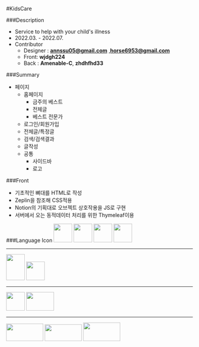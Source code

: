 #KidsCare

###Description
* Service to help with your child's illness
* 2022.03. - 2022.07.
* Contributor
  * Designer : **annssu05@gmail.com** ,**horse6953@gmail.com**
  * Front: **wjdgh224**
  * Back : **Amenable-C**, **zhdhfhd33**

###Summary
* 페이지
  * 홈페이지
    * 금주의 베스트
    * 전체글
    * 베스트 전문가
  * 로그인/회원가입
  * 전체글/특정글
  * 검색/검색결과
  * 글작성
  * 공통
    * 사이드바
    * 로고

###Front
* 기초적인 뼈대를 HTML로 작성
* Zeplin을 참조해 CSS적용
* Notion의 기획대로 오브젝트 상호작용을 JS로 구현
* 서버에서 오는 동적데이터 처리를 위한 Thymeleaf이용



###Language Icon
<img src="https://user-images.githubusercontent.com/78483046/176113986-dfdec755-0842-4301-9522-e2231ef6a30b.jpg" width="50" height="50">
<img src="https://user-images.githubusercontent.com/78483046/176113988-ad583ca1-29d1-4b86-9aa5-5f36f9f3a588.jpg" width="50" height="50">
<img src="https://user-images.githubusercontent.com/78483046/176113994-cfe07ed7-ecfc-4af2-a09a-92b8f6dd1aae.jpg" width="50" height="50">
<img src="https://user-images.githubusercontent.com/78483046/176114007-e7c880ea-7a5d-458c-b23e-64e67b53270e.png" width="50" height="50">
<br>

___
<img src="https://user-images.githubusercontent.com/78483046/176113996-c36e5906-bdeb-4886-ab80-9f9cbd7a5020.png" width="50" height="70">
<img src="https://user-images.githubusercontent.com/78483046/176114005-5e7192f6-2274-4725-9a88-090abac80291.png" width="50" height="50">
<br>

___
<img src="https://user-images.githubusercontent.com/78483046/176113991-c969b2ba-fd08-43dc-aeac-e8c9813d5cc8.png" width="50" height="50">
<img src="https://user-images.githubusercontent.com/78483046/176113978-1a3749e3-ad1a-4956-82b3-748688a3cec6.png" width="75" height="50">
<br>

___
<img src="https://user-images.githubusercontent.com/78483046/176114001-842b34fd-9ef8-435f-a0b7-acec9f69cb19.png" width="100" height="47.5">
<img src="https://user-images.githubusercontent.com/78483046/176114003-a1f1f773-6f8c-482f-a697-6fb4184e3536.png" width="100" height="45">
<img src="https://user-images.githubusercontent.com/78483046/176114008-2470c793-6157-4afc-8d61-c739e3128120.png" width="100" height="50">
